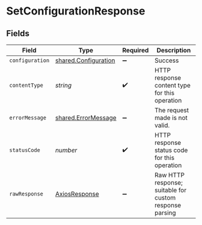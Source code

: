 # SetConfigurationResponse


## Fields

| Field                                                        | Type                                                         | Required                                                     | Description                                                  |
| ------------------------------------------------------------ | ------------------------------------------------------------ | ------------------------------------------------------------ | ------------------------------------------------------------ |
| `configuration`                                              | [shared.Configuration](../../models/shared/configuration.md) | :heavy_minus_sign:                                           | Success                                                      |
| `contentType`                                                | *string*                                                     | :heavy_check_mark:                                           | HTTP response content type for this operation                |
| `errorMessage`                                               | [shared.ErrorMessage](../../models/shared/errormessage.md)   | :heavy_minus_sign:                                           | The request made is not valid.                               |
| `statusCode`                                                 | *number*                                                     | :heavy_check_mark:                                           | HTTP response status code for this operation                 |
| `rawResponse`                                                | [AxiosResponse](https://axios-http.com/docs/res_schema)      | :heavy_minus_sign:                                           | Raw HTTP response; suitable for custom response parsing      |